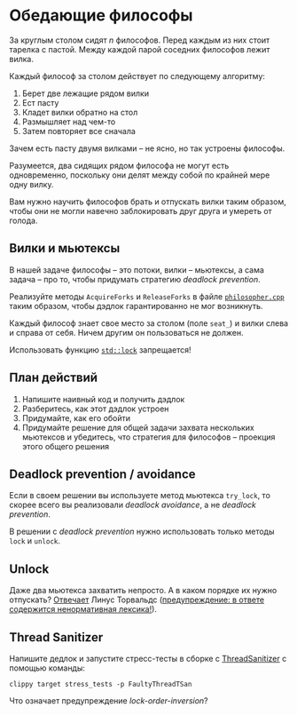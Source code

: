 # Обедающие философы

За круглым столом сидят $`n`$ философов. Перед каждым из них стоит тарелка с пастой. Между каждой парой соседних философов лежит вилка.

Каждый философ за столом действует по следующему алгоритму:

1) Берет две лежащие рядом вилки
2) Ест пасту
3) Кладет вилки обратно на стол
4) Размышляет над чем-то
5) Затем повторяет все сначала

Зачем есть пасту двумя вилками – не ясно, но так устроены философы.

Разумеется, два сидящих рядом философа не могут есть одновременно, поскольку они делят между собой по крайней мере одну вилку.

Вам нужно научить философов брать и отпускать вилки таким образом, чтобы они не могли навечно заблокировать друг друга и умереть от голода.

## Вилки и мьютексы

В нашей задаче философы – это потоки, вилки – мьютексы, а сама задача – про то, чтобы придумать стратегию _deadlock prevention_.

Реализуйте методы `AcquireForks` и `ReleaseForks` в файле [`philosopher.cpp`](philosopher.cpp) таким образом, чтобы дэдлок гарантированно не мог возникнуть.

Каждый философ знает свое место за столом (поле `seat_`) и вилки слева и справа от себя. Ничем другим он пользоваться не должен.

Использовать функцию [`std::lock`](https://en.cppreference.com/w/cpp/thread/lock) запрещается!

## План действий

1) Напишите наивный код и получить дэдлок
2) Разберитесь, как этот дэдлок устроен
3) Придумайте, как его обойти
4) Придумайте решение для общей задачи захвата нескольких мьютексов и убедитесь, что стратегия для философов – проекция этого общего решения


## Deadlock prevention / avoidance

Если в своем решении вы используете метод мьютекса `try_lock`, то скорее всего вы реализовали _deadlock avoidance_, а не _deadlock prevention_.

В решении с _deadlock prevention_ нужно использовать только методы `lock` и `unlock`.

## Unlock

Даже два мьютекса захватить непросто. А в каком порядке их нужно отпускать? [Отвечает](https://lkml.org/lkml/2008/10/8/150) Линус Торвальдс ([предупреждение: в ответе содержится ненормативная лексика!](https://www.newyorker.com/science/elements/after-years-of-abusive-e-mails-the-creator-of-linux-steps-aside)).

## Thread Sanitizer

Напишите дедлок и запустите стресс-тесты в сборке с [ThreadSanitizer](https://clang.llvm.org/docs/ThreadSanitizer.html) с помощью команды:

```shell
clippy target stress_tests -p FaultyThreadTSan
```

Что означает предупреждение _lock-order-inversion_?